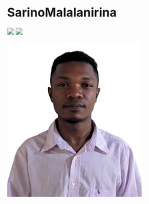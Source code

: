 # SarinoMalalanirina
![](https://github-readme-stats.vercel.app/api/top-langs/?username=philippart-s&theme=radical&hide_langs_below=8)
![](https://github-readme-stats.vercel.app/api?username=philippart-s&show_icons=true&theme=radical&count_private=true)

![Cover](https://github.com/sarino22Y/SarinoMalalanirina/blob/main/img/photo2_05042024-removebg-preview.png)
